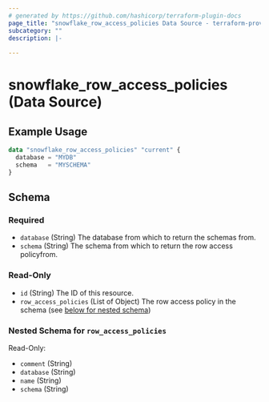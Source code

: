 ```yaml
---
# generated by https://github.com/hashicorp/terraform-plugin-docs
page_title: "snowflake_row_access_policies Data Source - terraform-provider-snowflake"
subcategory: ""
description: |-
  
---
```


# snowflake_row_access_policies (Data Source)



## Example Usage

```terraform
data "snowflake_row_access_policies" "current" {
  database = "MYDB"
  schema   = "MYSCHEMA"
}
```

<!-- schema generated by tfplugindocs -->
## Schema

### Required

- `database` (String) The database from which to return the schemas from.
- `schema` (String) The schema from which to return the row access policyfrom.

### Read-Only

- `id` (String) The ID of this resource.
- `row_access_policies` (List of Object) The row access policy in the schema (see [below for nested schema](#nestedatt--row_access_policies))

<a id="nestedatt--row_access_policies"></a>
### Nested Schema for `row_access_policies`

Read-Only:

- `comment` (String)
- `database` (String)
- `name` (String)
- `schema` (String)
